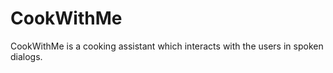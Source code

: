 CookWithMe
==========

CookWithMe is a cooking assistant which interacts with the users in spoken dialogs.
